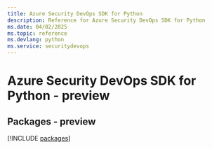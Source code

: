 ```yaml
---
title: Azure Security DevOps SDK for Python
description: Reference for Azure Security DevOps SDK for Python
ms.date: 04/02/2025
ms.topic: reference
ms.devlang: python
ms.service: securitydevops
---
```

# Azure Security DevOps SDK for Python - preview
## Packages - preview
[!INCLUDE [packages](security-devops-index.md)]